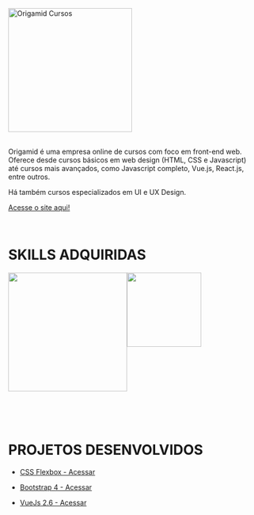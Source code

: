 <div style="display:flex;flex-wrap:wrap;align-items:center">
  <div style="flex:1 1 100%">

<img src="https://i.ibb.co/J5TG7dD/Group-62.png" alt="Origamid Cursos" title="Origamid Cursos" width="250px" >
<br /><br />
  </div>

  <div style="flex:1 1 100%;">
  
Origamid é uma empresa online de cursos com foco em front-end web. Oferece desde cursos básicos em web design (HTML, CSS e Javascript) até cursos mais avançados, como Javascript completo, Vue.js, React.js, entre outros.

Há também cursos especializados em UI e UX Design.

[Acesse o site aqui!](https://origamid.com)

  </div>
</div>

<br />

<div style="display:flex;flex-wrap:wrap;align-items:center">
  <div style="flex:1 1 100%">

# SKILLS ADQUIRIDAS

  </div>
  <div style="flex:1 1 100%;display:flex;flex-wrap:wrap;">
    <!-- <a href="https://www.origamid.com/certificate/8a09b648/" target="_blank" title="Clique para ver o certificado"><img src="https://img.shields.io/badge/Vue.js-35495E?style=for-the-badge&logo=vue.js&logoColor=4FC08" width="174px"></a> -->
    <a href="https://www.origamid.com/certificate/8a09b648/" target="_blank" title="Clique para ver o certificado"><img src="https://img.shields.io/badge/Bootstrap-563D7C?style=for-the-badge&logo=bootstrap&logoColor=white" width="240px"></a>
    <a href="https://www.origamid.com/certificate/4a196a22/" target="_blank" title="Clique para ver o certificado"><img src="https://img.shields.io/badge/CSS3-1572B6?style=for-the-badge&logo=css3&logoColor=white" width="150px"></a>
  </div>
</div>

<br /><br />

<div style="display:flex;flex-wrap:wrap;align-items:center">
  <div style="flex:1 1 100%">

# PROJETOS DESENVOLVIDOS

- [CSS Flexbox - Acessar](https://github.com/reinaldonunes/OrigamidCursos/tree/main/css_flexbox)
- [Bootstrap 4 - Acessar](https://github.com/reinaldonunes/OrigamidCursos/tree/main/css_bootstrap)
- [VueJs 2.6 - Acessar](https://github.com/reinaldonunes/OrigamidCursos/tree/main/css_vuejs)

  </div>
</div>
